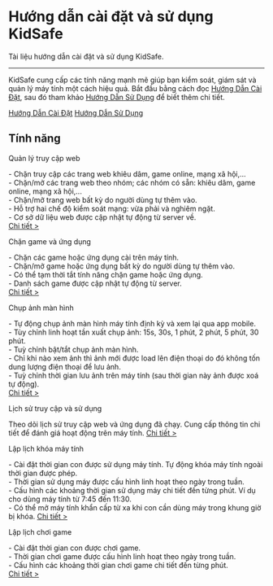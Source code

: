 # Hướng dẫn cài đặt và sử dụng KidSafe

Tài liệu hướng dẫn cài đặt và sử dụng KidSafe.

---

<p>
  KidSafe cung cấp các tính năng mạnh mẽ giúp bạn kiểm soát, giám sát và quản lý máy tính một cách hiệu quả. Bắt đầu bằng cách đọc 
  <a href="install-guide/" class="link-primary">Hướng Dẫn Cài Đặt</a>, sau đó tham khảo 
  <a href="usage-guide/" class="link-primary">Hướng Dẫn Sử Dụng</a> để biết thêm chi tiết.
</p>

<div class="center-text">
  <a href="install-guide/" class="btn btn--full" role="button">Hướng Dẫn Cài Đặt</a>
  <a href="usage-guide/" class="btn btn--full" role="button">Hướng Dẫn Sử Dụng</a>
</div>

<div class="container center-text margin-bottom-md">  
  <h2 class="heading-secondary">Tính năng</h2>
</div>

<div class="container grid grid--2-cols margin-bottom-md">
  <div class="meal">
    <div class="meal-header">
      <p class="meal-title">Quản lý truy cập web</p>
    </div>
    <div class="meal-content">
      <span>
      -   Chặn truy cập các trang web khiêu dâm, game online, mạng xã hội,…<br>
      -   Chặn/mở các trang web theo nhóm; các nhóm có sẵn: khiêu dâm, game online, mạng xã hội,...<br>
      -   Chặn/mở trang web bất kỳ do người dùng tự thêm vào.<br>
      -   Hỗ trợ hai chế độ kiểm soát mạng: vừa phải và nghiêm ngặt.<br>
      -   Cơ sở dữ liệu web được cập nhật tự động từ server về.<br>
      </span>
      <a href="/usage-guide/web-control/">Chi tiết ></a>
    </div>
  </div>
  <div class="meal">
    <div class="meal-header">
      <p class="meal-title">Chặn game và ứng dụng</p>
    </div>
    <div class="meal-content">
      <span>
      -   Chặn các game hoặc ứng dụng cài trên máy tính.<br>
      -   Chặn/mở game hoặc ứng dụng bất kỳ do người dùng tự thêm vào.<br>
      -   Có thể tạm thời tắt tính năng chặn game hoặc ứng dụng.<br>
      -   Danh sách game được cập nhật tự động từ server.<br>
      </span>
      <a href="/usage-guide/game-blocking/">Chi tiết ></a>
    </div>
  </div>
  <div class="meal">
    <div class="meal-header">
      <p class="meal-title">Chụp ảnh màn hình</p>
    </div>
    <div class="meal-content">
      <span>
      -   Tự động chụp ảnh màn hình máy tính định kỳ và xem lại qua app mobile.<br>
      -   Tùy chỉnh linh hoạt tần xuất chụp ảnh: 15s, 30s, 1 phút, 2 phút, 5 phút, 30 phút.<br>
      -   Tuỳ chỉnh bật/tắt chụp ảnh màn hình.<br>
      -   Chỉ khi nào xem ảnh thì ảnh mới được load lên điện thoại do đó không tốn dung lượng điện thoại để lưu ảnh.<br>
      -   Tuỳ chỉnh thời gian lưu ảnh trên máy tính (sau thời gian này ảnh được xoá tự động).<br>
      </span>
      <a href="/usage-guide/screenshot/">Chi tiết ></a>
    </div>
  </div>
  <div class="meal">
    <div class="meal-header">
      <p class="meal-title">Lịch sử truy cập và sử dụng</p>
    </div>
    <div class="meal-content">
      <span>Theo dõi lịch sử truy cập web và ứng dụng đã chạy. Cung cấp thông tin chi tiết để đánh giá hoạt động trên máy tính.</span>
      <a href="/usage-guide/usage-history/">Chi tiết ></a>
    </div>
  </div>
  <div class="meal">
    <div class="meal-header">
      <p class="meal-title">Lập lịch khóa máy tính</p>
    </div>
    <div class="meal-content">
      <span>
        - Cài đặt thời gian con được sử dụng máy tính. Tự động khóa máy tính ngoài thời gian được phép.<br>
        - Thời gian sử dụng máy được cấu hình linh hoạt theo ngày trong tuần.<br>
        - Cấu hình các khoảng thời gian sử dụng máy chi tiết đến từng phút. Ví dụ cho dùng máy tính từ 7:45 đến 11:30.<br>
        - Có thể mở máy tính khẩn cấp từ xa khi con cần dùng máy trong khung giờ bị khóa.
      </span>
      <a href="/usage-guide/schedule-pc/">Chi tiết ></a>
    </div>
  </div>
  <div class="meal">
    <div class="meal-header">
      <p class="meal-title">Lập lịch chơi game</p>
    </div>
    <div class="meal-content">
      <span>
      -   Cài đặt thời gian con được chơi game.<br>
      -   Thời gian chơi game được cấu hình linh hoạt theo ngày trong tuần.<br>
      -   Cấu hình các khoảng thời gian chơi game chi tiết đến từng phút.<br>
      </span>
      <a href="/usage-guide/schedule-game/">Chi tiết ></a>
    </div>
  </div>  
</div>

